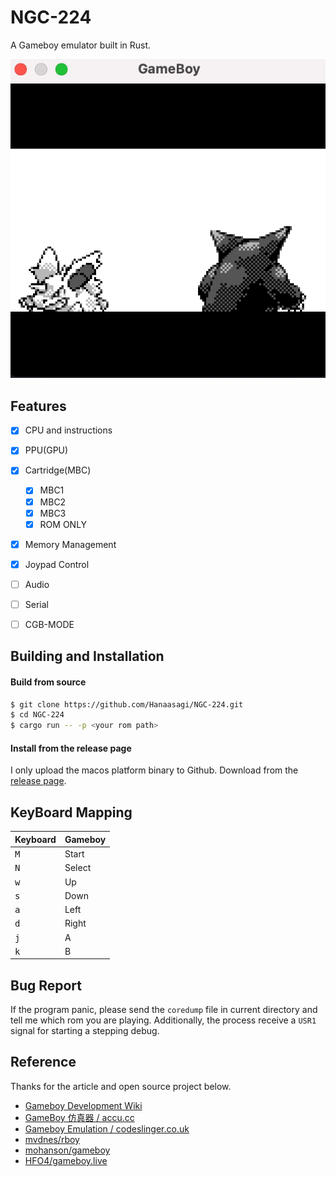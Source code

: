 # NGC-224

A Gameboy emulator built in Rust.


![](https://github.com/Hanaasagi/NGC-224/blob/master/.screenshot/pokemon.gif)


## Features

- [x] CPU and instructions
- [x] PPU(GPU)
- [x] Cartridge(MBC)
  - [x] MBC1
  - [x] MBC2
  - [x] MBC3
  - [x] ROM ONLY
- [x] Memory Management
- [x] Joypad Control
- [ ] Audio
- [ ] Serial
- [ ] CGB-MODE


## Building and Installation

#### Build from source

```Bash
$ git clone https://github.com/Hanaasagi/NGC-224.git
$ cd NGC-224
$ cargo run -- -p <your rom path>
```

#### Install from the release page

I only upload the macos platform binary to Github. Download from the [release page](https://github.com/Hanaasagi/NGC-224/releases/).


## KeyBoard Mapping

| Keyboard     | Gameboy |
| --------     | ------- |
| <kbd>M</kbd> | Start   |
| <kbd>N</kbd> | Select  |
| <kbd>w</kbd> | Up      |
| <kbd>s</kbd> | Down    |
| <kbd>a</kbd> | Left    |
| <kbd>d</kbd> | Right   |
| <kbd>j</kbd> | A       |
| <kbd>k</kbd> | B       |



## Bug Report

If the program panic, please send the `coredump` file in current directory and tell me which rom you are playing. Additionally, the process receive a `USR1` signal for starting a stepping debug.



## Reference

Thanks for the article and open source project below.

- [Gameboy Development Wiki](https://gbdev.gg8.se/wiki)
- [GameBoy 仿真器 / accu.cc](http://accu.cc/content/gameboy/preface/)
- [Gameboy Emulation / codeslinger.co.uk](http://www.codeslinger.co.uk/pages/projects/gameboy/dma.html)
- [mvdnes/rboy](https://github.com/mvdnes/rboy)
- [mohanson/gameboy](https://github.com/mohanson/gameboy)
- [HFO4/gameboy.live](https://github.com/HFO4/gameboy.live)
